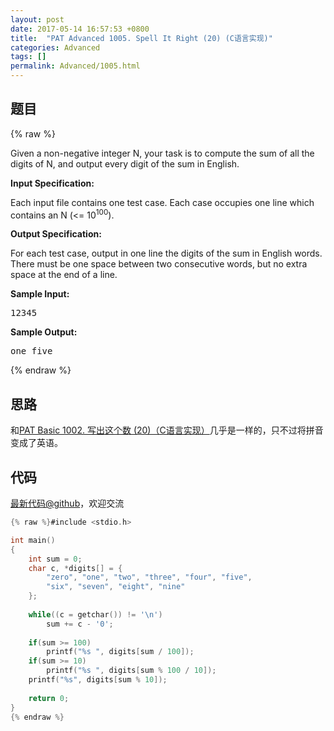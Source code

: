 ```yaml
---
layout: post
date: 2017-05-14 16:57:53 +0800
title:  "PAT Advanced 1005. Spell It Right (20) (C语言实现)"
categories: Advanced
tags: []
permalink: Advanced/1005.html
---
```


## 题目

{% raw %}<div id="problemContent">
<p>Given a non-negative integer N, your task is to compute the sum of all the digits of N, and output every digit of the sum in English.
</p>
<p><b>
Input Specification:
</b></p>
<p>Each input file contains one test case. Each case occupies one line which contains an N (&lt;= 10<sup>100</sup>).
</p>
<p><b>
Output Specification:
</b></p>
<p>For each test case, output in one line the digits of the sum in English words. There must be one space between two consecutive words, but no extra space at the end of a line. 
</p>
<b>Sample Input:</b><pre>
12345
</pre>
<b>Sample Output:</b><pre>
one five
</pre>
</div>{% endraw %}

## 思路

和[PAT Basic 1002. 写出这个数 (20)（C语言实现）](http://www.jianshu.com/p/213843722abb)几乎是一样的，只不过将拼音变成了英语。

## 代码

[最新代码@github](https://github.com/OliverLew/PAT/blob/master/PATAdvanced/1005.c)，欢迎交流
```c
{% raw %}#include <stdio.h>

int main()
{
    int sum = 0;
    char c, *digits[] = {
        "zero", "one", "two", "three", "four", "five",
        "six", "seven", "eight", "nine"
    };
    
    while((c = getchar()) != '\n')
        sum += c - '0';
    
    if(sum >= 100)  
        printf("%s ", digits[sum / 100]);
    if(sum >= 10)   
        printf("%s ", digits[sum % 100 / 10]);
    printf("%s", digits[sum % 10]);
    
    return 0;
}
{% endraw %}
```
